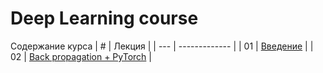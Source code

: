 # Deep Learning course

Содержание курса
| # | Лекция  |
| --- | ------------- |
| 01 | [Введение](autumn_2023/lecture1)  |
| 02 | [Back propagation + PyTorch](autumn_2023/lecture2)  |
